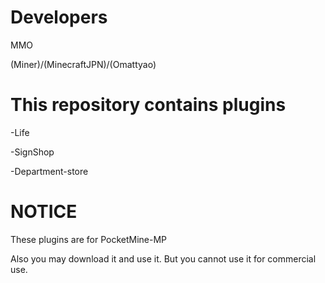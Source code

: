 Developers
==============
MMO

(Miner)/(MinecraftJPN)/(Omattyao)


This repository contains plugins
=========
-Life


-SignShop


-Department-store



NOTICE
=========
These plugins are for PocketMine-MP

Also you may download it and use it. But you cannot use it for commercial use.
